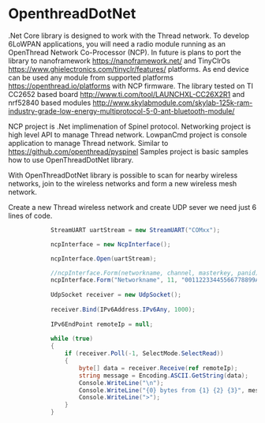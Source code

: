 # OpenthreadDotNet
.Net Core library is designed to work with the Thread network. To develop 6LoWPAN applications, you will need a radio module running as an OpenThread Network Co-Processor (NCP). 
In future is plans to port the library to nanoframework https://nanoframework.net/ and TinyClrOs https://www.ghielectronics.com/tinyclr/features/ platforms.
As end device can be used any module from supported platforms https://openthread.io/platforms with NCP firmware. The library tested on TI CC2652 based board http://www.ti.com/tool/LAUNCHXL-CC26X2R1 and nrf52840 based modules http://www.skylabmodule.com/skylab-125k-ram-industry-grade-low-energy-multiprotocol-5-0-ant-bluetooth-module/

NCP project is .Net implimenation of Spinel protocol.
Networking project is high level API to manage Thread network.
LowpanCmd project is console application to manage Thread network. Similar to https://github.com/openthread/pyspinel
Samples project is basic samples how to use OpenThreadDotNet library.
	
With OpenThreadDotNet library is possible to scan for nearby wireless networks, join to the wireless networks and form a new wireless mesh network.

Create a new Thread wireless network and create UDP sever we need just 6 lines of code.
```csharp
            StreamUART uartStream = new StreamUART("COMxx");

            ncpInterface = new NcpInterface();     

			ncpInterface.Open(uartStream);	

            //ncpInterface.Form(networkname, channel, masterkey, panid);
			ncpInterface.Form("Networkname", 11, "00112233445566778899AABBCCDDEEFF", 1234);
           
			UdpSocket receiver = new UdpSocket();
            
			receiver.Bind(IPv6Address.IPv6Any, 1000);
            
			IPv6EndPoint remoteIp = null;	
			
			while (true)
			{
                if (receiver.Poll(-1, SelectMode.SelectRead))
                {
                    byte[] data = receiver.Receive(ref remoteIp);
                    string message = Encoding.ASCII.GetString(data);
                    Console.WriteLine("\n");
                    Console.WriteLine("{0} bytes from {1} {2} {3}", message.Length, remoteIp.Address, remoteIp.Port, message);
                    Console.WriteLine(">");
                }
            }		
```
